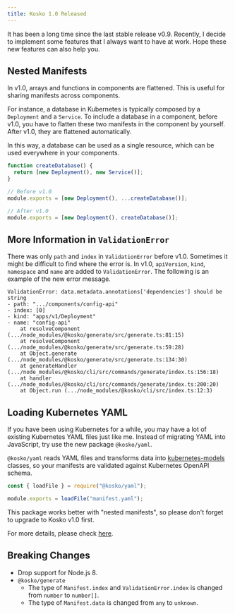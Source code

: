 ```yaml
---
title: Kosko 1.0 Released
---
```


It has been a long time since the last stable release v0.9. Recently, I decide to implement some features that I always want to have at work. Hope these new features can also help you.

## Nested Manifests

In v1.0, arrays and functions in components are flattened. This is useful for sharing manifests across components.

For instance, a database in Kubernetes is typically composed by a `Deployment` and a `Service`. To include a database in a component, before v1.0, you have to flatten these two manifests in the component by yourself. After v1.0, they are flattened automatically.

In this way, a database can be used as a single resource, which can be used everywhere in your components.

```js
function createDatabase() {
  return [new Deployment(), new Service()];
}

// Before v1.0
module.exports = [new Deployment(), ...createDatabase()];

// After v1.0
module.exports = [new Deployment(), createDatabase()];
```

## More Information in `ValidationError`

There was only `path` and `index` in `ValidationError` before v1.0. Sometimes it might be difficult to find where the error is. In v1.0, `apiVersion`, `kind`, `namespace` and `name` are added to `ValidationError`. The following is an example of the new error message.

```shell
ValidationError: data.metadata.annotations['dependencies'] should be string
- path: ".../components/config-api"
- index: [0]
- kind: "apps/v1/Deployment"
- name: "config-api"
    at resolveComponent (.../node_modules/@kosko/generate/src/generate.ts:81:15)
    at resolveComponent (.../node_modules/@kosko/generate/src/generate.ts:59:28)
    at Object.generate (.../node_modules/@kosko/generate/src/generate.ts:134:30)
    at generateHandler (.../node_modules/@kosko/cli/src/commands/generate/index.ts:156:18)
    at handler (.../node_modules/@kosko/cli/src/commands/generate/index.ts:200:20)
    at Object.run (.../node_modules/@kosko/cli/src/index.ts:12:3)
```

## Loading Kubernetes YAML

If you have been using Kubernetes for a while, you may have a lot of existing Kubernetes YAML files just like me. Instead of migrating YAML into JavaScript, try use the new package `@kosko/yaml`.

`@kosko/yaml` reads YAML files and transforms data into [kubernetes-models](https://github.com/tommy351/kubernetes-models-ts) classes, so your manifests are validated against Kubernetes OpenAPI schema.

```js
const { loadFile } = require("@kosko/yaml");

module.exports = loadFile("manifest.yaml");
```

This package works better with "nested manifests", so please don't forget to upgrade to Kosko v1.0 first.

For more details, please check [here](/docs/components/loading-kubernetes-yaml).

## Breaking Changes

- Drop support for Node.js 8.
- `@kosko/generate`
  - The type of `Manifest.index` and `ValidationError.index` is changed from `number` to `number[]`.
  - The type of `Manifest.data` is changed from `any` to `unknown`.
